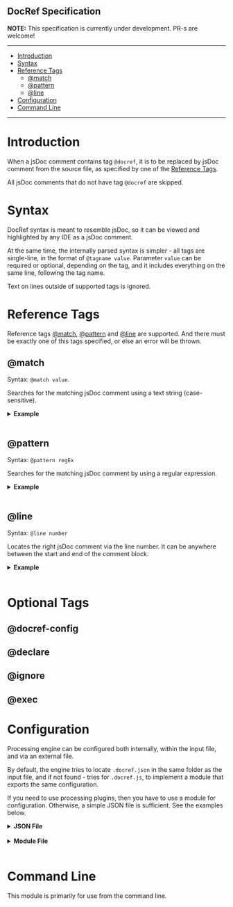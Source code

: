 DocRef Specification
--------------------

**NOTE:** This specification is currently under development. PR-s are welcome!

---

* [Introduction](#introduction)
* [Syntax](#syntax)
* [Reference Tags]
  - [@match]
  - [@pattern]
  - [@line]
* [Configuration]
* [Command Line]
  
---

# Introduction

When a jsDoc comment contains tag `@docref`, it is to be replaced by jsDoc comment
from the source file, as specified by one of the [Reference Tags].

All jsDoc comments that do not have tag `@docref` are skipped.

# Syntax

DocRef syntax is meant to resemble jsDoc, so it can be viewed and highlighted by any IDE as a jsDoc comment. 

At the same time, the internally parsed syntax is simpler - all tags are single-line, in the format of
`@tagname value`. Parameter `value` can be required or optional, depending on the tag, and it includes
everything on the same line, following the tag name.

Text on lines outside of supported tags is ignored.

# Reference Tags

Reference tags [@match], [@pattern] and [@line] are supported. And there must be
exactly one of this tags specified, or else an error will be thrown.

## @match

Syntax: `@match value`.

Searches for the matching jsDoc comment using a text string (case-sensitive).

<details>
<summary><b>Example</b></summary>

```ts
/**
* @docref
* @file src/my-class.js
* @match MyClassName#someProperty
*/
```
</details><br/>

## @pattern

Syntax: `@pattern regEx`

Searches for the matching jsDoc comment by using a regular expression.

<details>
<summary><b>Example</b></summary>

```ts
/**
* @docref
* @file src/my-class.js
* @match ^prefix[0-1]*name$
*/
```
</details><br/>

## @line

Syntax: `@line number`

Locates the right jsDoc comment via the line number. It can be anywhere between
the start and end of the comment block.

<details>
<summary><b>Example</b></summary>

```ts
/**
* @docref
* @file src/my-class.js
* @line 123
*/
```
</details><br/>

# Optional Tags

## @docref-config

## @declare

## @ignore

## @exec

# Configuration

Processing engine can be configured both internally, within the input file, and via an external file.

By default, the engine tries to locate `.docref.json` in the same folder as the input file,
and if not found - tries for `.docref.js`, to implement a module that exports the same configuration.

If you need to use processing plugins, then you have to use a module for configuration.
Otherwise, a simple JSON file is sufficient. See the examples below.

<details>
<summary><b>JSON File</b></summary>

```js
{
    "declarations": {
        "variable1": "value1",
        "variable2": "value2"
    }            
}
```
</details><br/>

<details>
<summary><b>Module File</b></summary>

```js
module.exports = {
    declarations: {
        variable1: 'value1',
        variable2: 'value2'
    },
    plugins: {
        func1: (config, input, params) => {
            // config: current configuration for the input
            // input: the complete original jsDoc block
            // params: parameters passed into the plugin function
            
            // process the input and return the resulting string
        },
        func2: (config, input, params) => {
            // same as above 
        }
    }             
}
```
</details><br/>

# Command Line

This module is primarily for use from the command line.


[Command Line]:#command-line
[Configuration]:#configuration
[Reference Tags]:#reference-tags
[@match]:#match
[@pattern]:#pattern
[@line]:#line
